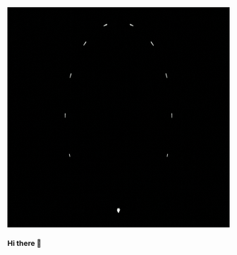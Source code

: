 <!-- ![Header](https://github.com/yyalexyy/yyalexyy/blob/main/assets/banner.gif) -->

<img src="https://github.com/yyalexyy/yyalexyy/blob/main/assets/banner.gif" height="500">

### Hi there 👋

<!--
**yyalexyy/yyalexyy** is a ✨ _special_ ✨ repository because its `README.md` (this file) appears on your GitHub profile.

Here are some ideas to get you started:

- 🔭 I’m currently working on ...
- 🌱 I’m currently learning ...
- 👯 I’m looking to collaborate on ...
- 🤔 I’m looking for help with ...
- 💬 Ask me about ...
- 📫 How to reach me: ...
- 😄 Pronouns: ...
- ⚡ Fun fact: ...
-->
